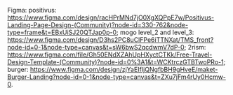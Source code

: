 Figma:
positivus: https://www.figma.com/design/racHPrMNd7jO0XgXQPpE7w/Positivus-Landing-Page-Design-(Community)?node-id=330-762&node-type=frame&t=EBxUiSJ20QTJap0p-0;
mogo level_2 and level_3: https://www.figma.com/design/D3hs2PC8uClFPe6iTTNXat/TMS_front?node-id=0-1&node-type=canvas&t=sW6bwS2qcdwmV7dP-0;
2rism: https://www.figma.com/file/Gh50ENdXZAhUpHXyctCTKk/Free-Travel-Design-Template-(Community)?node-id=0%3A1&t=WCKtrczGTBTwoPRo-1;
burger: https://www.figma.com/design/zjYaEIfIjQNgfbBH9gHveE/maket-Burger-Landing?node-id=0-1&node-type=canvas&t=ZXu7jFm4rUy0Hcmw-0.
